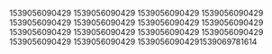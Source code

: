 1539056090429
1539056090429
1539056090429
1539056090429
1539056090429
1539056090429
1539056090429
1539056090429
1539056090429
1539056090429
1539056090429
1539056090429
1539056090429
1539056090429
15390560904291539069781614